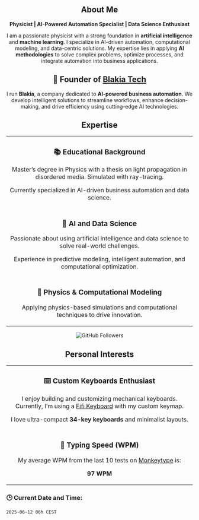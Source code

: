 <h2 align="center">About Me</h2>
<p align="center"><strong>Physicist | AI-Powered Automation Specialist | Data Science Enthusiast</strong></p>
<p align="center">I am a passionate physicist with a strong foundation in <strong>artificial intelligence</strong> and <strong>machine learning</strong>. I specialize in AI-driven automation, computational modeling, and data-centric solutions. My expertise lies in applying <strong>AI methodologies</strong> to solve complex problems, optimize processes, and integrate automation into business applications.</p>

<h2 align="center">🚀 Founder of <a href="https://github.com/blakiatech">Blakia Tech</a></h2>
<p align="center">I run <strong>Blakia</strong>, a company dedicated to <strong>AI-powered business automation</strong>. We develop intelligent solutions to streamline workflows, enhance decision-making, and drive efficiency using cutting-edge AI technologies.</p>

<h2 align="center">Expertise</h2>

<table>
  <tr>
    <td align="center">
      <h3>📚 Educational Background</h3>
      <p>Master’s degree in Physics with a thesis on light propagation in disordered media. Simulated with ray-tracing.</p>
      <p>Currently specialized in AI-driven business automation and data science.</p>
    </td>
  </tr>
  <tr>
    <td align="center">
      <h3>🤖 AI and Data Science</h3>
      <p>Passionate about using artificial intelligence and data science to solve real-world challenges.</p>
      <p>Experience in predictive modeling, intelligent automation, and computational optimization.</p>
    </td>
  </tr>
  <tr>
    <td align="center">
      <h3>🔬 Physics & Computational Modeling</h3>
      <p>Applying physics-based simulations and computational techniques to drive innovation.</p>
    </td>
  </tr>
</table>

<p align="center">
  <img src="https://img.shields.io/github/followers/FullFran?label=Followers&style=social" alt="GitHub Followers" />
</p>

<h2 align="center">Personal Interests</h2>

<table>
  <tr>
    <td align="center">
      <h3>⌨️ Custom Keyboards Enthusiast</h3>
      <p>I enjoy building and customizing mechanical keyboards. Currently, I’m using a <a href="https://github.com/FullFran/zmk-fifi">Fifi Keyboard</a> with my custom keymap.</p>
      <p>I love ultra-compact <strong>34-key keyboards</strong> and minimalist layouts.</p>
    </td>
  </tr>
  <tr>
    <td align="center">
      <h3>🏃 Typing Speed (WPM)</h3>
      <p>My average WPM from the last 10 tests on <a href="https://monkeytype.com">Monkeytype</a> is:</p>
      <p><strong>97 WPM</strong></p>
    </td>
  </tr>
</table>

### 🕒 Current Date and Time:
<!-- START_DATE -->
`2025-06-12 06h CEST`
<!-- END_DATE -->
